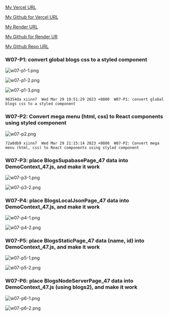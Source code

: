 [My Vercel URL](1112-client-2n-card-demo-47.vercel.app)

[My Github for Vercel URL](https://github.com/xiinn7/1112-client-2n-card-demo-47.git)

[My Render URL](https://one112-server-card-demo-47.onrender.com)

[My Github for Render UR](https://github.com/xiinn7/1112-server-card-demo-47.git)

[My Github Repo URL](https://github.com/xiinn7/1112-2N-wp2-demo-207410647.git)

### W07-P1: convert global blogs css to a styled component

![w07-p1-1.png](https://wulpvnyfrkevttsnpoeg.supabase.co/storage/v1/object/public/demo-47/md_img/w07-p1-1.png)

![w07-p1-2.png](https://wulpvnyfrkevttsnpoeg.supabase.co/storage/v1/object/public/demo-47/md_img/w07-p1-2.png)

![w07-p1-3.png](https://wulpvnyfrkevttsnpoeg.supabase.co/storage/v1/object/public/demo-47/md_img/w07-p1-3.png)

```
96354da xiinn7  Wed Mar 29 19:51:29 2023 +0800  W07-P1: convert global blogs css to a styled component
```

### W07-P2: Convert mega menu (html, css) to React components using styled component

![w07-p2.png](https://wulpvnyfrkevttsnpoeg.supabase.co/storage/v1/object/public/demo-47/md_img/w07-p2.png)

```
72a0db9 xiinn7  Wed Mar 29 21:15:14 2023 +0800  W07-P2: Convert mega menu (html, css) to React components using styled component
```

### W07-P3: place BlogsSupabasePage_47 data into DemoContext_47.js, and make it work

![w07-p3-1.png](https://wulpvnyfrkevttsnpoeg.supabase.co/storage/v1/object/public/demo-47/md_img/w07-p3-1.png)

![w07-p3-2.png](https://wulpvnyfrkevttsnpoeg.supabase.co/storage/v1/object/public/demo-47/md_img/w07-p3-2.png)

### W07-P4: place BlogsLocalJsonPage_47 data into DemoContext_47.js, and make it work
 
![w07-p4-1.png](https://wulpvnyfrkevttsnpoeg.supabase.co/storage/v1/object/public/demo-47/md_img/w07-p4-1.png)
 
![w07-p4-2.png](https://wulpvnyfrkevttsnpoeg.supabase.co/storage/v1/object/public/demo-47/md_img/w07-p4-2.png)

### W07-P5: place BlogsStaticPage_47 data (name, id) into DemoContext_47.js, and make it work

![w07-p5-1.png](https://wulpvnyfrkevttsnpoeg.supabase.co/storage/v1/object/public/demo-47/md_img/w07-p5-1.png)
 
![w07-p5-2.png](https://wulpvnyfrkevttsnpoeg.supabase.co/storage/v1/object/public/demo-47/md_img/w07-p5-2.png)

### W07-P6: place BlogsNodeServerPage_47 data into DemoContext_47.js (using blogs2), and make it work
 
![w07-p6-1.png](https://wulpvnyfrkevttsnpoeg.supabase.co/storage/v1/object/public/demo-47/md_img/w07-p6-1.png)
 
![w07-p6-2.png](https://wulpvnyfrkevttsnpoeg.supabase.co/storage/v1/object/public/demo-47/md_img/w07-p6-2.png)